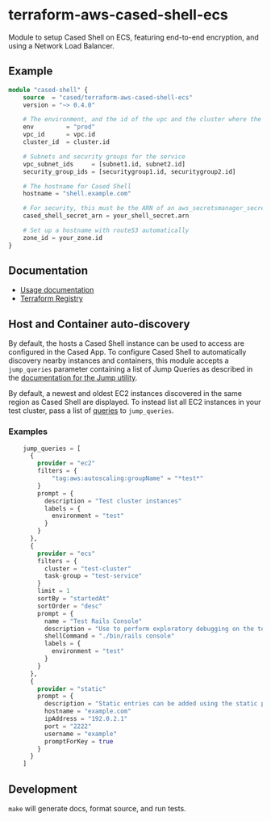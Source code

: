 # terraform-aws-cased-shell-ecs

Module to setup Cased Shell on ECS, featuring end-to-end encryption,
and using a Network Load Balancer.

## Example

```terraform
module "cased-shell" {
    source  = "cased/terraform-aws-cased-shell-ecs"
    version = "~> 0.4.0"

    # The environment, and the id of the vpc and the cluster where the service will run
    env         = "prod"
    vpc_id      = vpc.id
    cluster_id  = cluster.id

    # Subnets and security groups for the service
    vpc_subnet_ids     = [subnet1.id, subnet2.id]
    security_group_ids = [securitygroup1.id, securitygroup2.id]

    # The hostname for Cased Shell
    hostname = "shell.example.com"

    # For security, this must be the ARN of an aws_secretsmanager_secret, not the actual secret string
    cased_shell_secret_arn = your_shell_secret.arn

    # Set up a hostname with route53 automatically
    zone_id = your_zone.id
}
```

## Documentation

- [Usage documentation](./USAGE.md)
- [Terraform Registry](https://registry.terraform.io/modules/cased/cased-shell-ecs/aws/latest)

## Host and Container auto-discovery

By default, the hosts a Cased Shell instance can be used to access are configured in the Cased App. To configure Cased Shell to automatically discovery nearby instances and containers, this module accepts a `jump_queries` parameter containing a list of Jump Queries as described in the [documentation for the Jump utility](https://github.com/cased/jump/pkgs/container/jump).

By default, a newest and oldest EC2 instances discovered in the same region as Cased Shell are displayed. To instead list all EC2 instances in your test cluster, pass a list of [queries](https://github.com/cased/jump/pkgs/container/jump#writing-queries) to `jump_queries`.

### Examples

```terraform
    jump_queries = [
      {
        provider = "ec2"
        filters = {
            "tag:aws:autoscaling:groupName" = "*test*"
        }
        prompt = {
          description = "Test cluster instances"
          labels = {
            environment = "test"
          }
        }
      },
      {
        provider = "ecs"
        filters = {
          cluster = "test-cluster"
          task-group = "test-service"
        }
        limit = 1
        sortBy = "startedAt"
        sortOrder = "desc"
        prompt = {
          name = "Test Rails Console"
          description = "Use to perform exploratory debugging on the test cluster"
          shellCommand = "./bin/rails console"
          labels = {
            environment = "test"
          }
        }
      },
      {
        provider = "static"
        prompt = {
          description = "Static entries can be added using the static provider"
          hostname = "example.com"
          ipAddress = "192.0.2.1"
          port = "2222"
          username = "example"
          promptForKey = true
        }
      }
    ]
```

## Development

`make` will generate docs, format source, and run tests.
